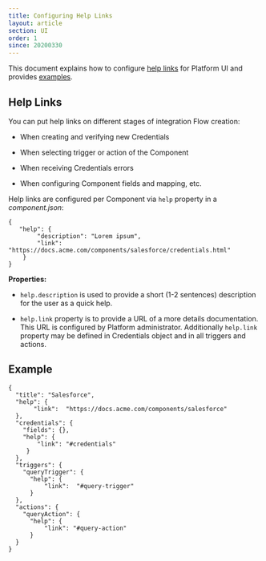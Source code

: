 ```yaml
---
title: Configuring Help Links
layout: article
section: UI
order: 1
since: 20200330
---
```


This document explains how to configure [help links](#help-links) for Platform UI and provides [examples](examples).

## Help Links
You can put help links on different stages of integration Flow creation:

- When creating and verifying new Credentials

- When selecting trigger or action of the Component

- When receiving Credentials errors

- When configuring Component fields and mapping, etc.

Help links are configured per Component via `help` property in a *component.json*:
```
{
   "help": {
        "description": "Lorem ipsum",
        "link": "https://docs.acme.com/components/salesforce/credentials.html"
    }
}
```

**Properties:**

- `help.description` is used to provide a short (1-2 sentences) description for the user as a quick help.

- `help.link` property is to provide a URL of a more details documentation. This URL is configured by Platform administrator. Additionally `help.link` property may be defined in Credentials object and in all triggers and actions. 

## Example

```
{
  "title": "Salesforce",
  "help": {
       "link":  "https://docs.acme.com/components/salesforce"
  },
  "credentials": {
    "fields": {},
    "help": {
        "link": "#credentials"
     }
  },
  "triggers": {
    "queryTrigger": {
      "help": {
          "link":  "#query-trigger"
      }
  },
  "actions": {
    "queryAction": {
      "help": {
          "link": "#query-action"
      }
  }
}
```

